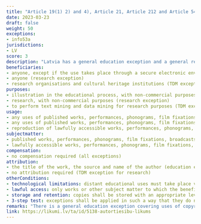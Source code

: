 ```yaml
---
title: "Article 19(1) 2) and 4), Article 21, Article 212 and Article 54(3) 2) of the Copyright Act"
date: 2023-03-23
draft: false
weight: 50
exceptions:
- info53a
jurisdictions:
- LV
score: 3
description: "Latvia has a general education exception and a general research exception, open to all digital and non-digital uses of all types of copyrighted works (Article 21). There is also a general text and data mining (TDM) exception for research purposes that follows Article 3 of the DSM Directive closely, except that it is not limited to scientific research (Article 212). These general exceptions apply to performances, phonograms, film fixations, broadcasts and press publications (Article 54(3) 2)). None of the exceptions are subject to compensation." 
beneficiaries:
- anyone, except if the use takes place through a secure electronic environment, in which case only students and persons implementing the educational program can access it (education exception)
- anyone (research exception)
- research organisations and cultural heritage institutions (TDM exception for research) 
purposes: 
- illustration in the educational process, with non-commercial purposes (education exception)
- research, with non-commercial purposes (research exception)
- to perform text mining and data mining for research purposes (TDM exception for research) 
usage:
- any uses of published works, performances, phonograms, film fixations, broadcasts, press publications (education exception)
- any uses of published works, performances, phonograms, film fixations, broadcasts, press publications (research exception)
- reproduction of lawfully accessible works, performances, phonograms, film fixations, broadcasts, press publications (TDM exception for research) 
subjectmatter:
- published works, performances, phonograms, film fixations, broadcasts, press publications (education exception and research exception)
- lawfully accessible works, performances, phonograms, film fixations, broadcasts, press publications (TDM exception for research)
compensation:
- no compensation required (all exceptions)
attribution: 
- the title of the work, the source and name of the author (education exception and research exception)
- no attribution required (TDM exception for research)
otherConditions: 
- technological limitations: distant educational uses must take place via a secure electronic environment that is accessible only to students and persons implementing the educational program (education exception)
- lawful access: only works or other subject matter to which the beneficiaries have lawful access to can be reproduced and extracted under the exception (TDM exception for research)
- storage and retention: copies shall be stored with an appropriate level of security and may be retained for as long as it is necessary for research purposes, including the verification of research results (TDM exception for research)
- 3-step test: exceptions shall be applied in such a way that they do not conflict with the normal exploitation of the author's work and do not unreasonably prejudice the legitimate interests of the author (all exceptions)
remarks: "There is a general education exception covering uses of copyrighted works (Article 19(1) 2) and Article 21) as well as uses of performances, phonograms, film fixations, broadcasts and press publications (Article 54(3) 2)). The education exception covers both digital and non-digital uses, to the extent necessary for the non-commercial purpose to be achieved, without compensation. Anyone can benefit from the education exception, except in the case of distance uses, where only students and persons implementing the educational program are allowed to access the secured electronic environment where the use must take place. The education exception clarifies that “illustration for in the educational process” means uses that support, enrich or supplement the learning process, in accordance with recital 21 of the CDSM Directive. It further clarifies the meaning of “secured electronic environment”, in line with recital 22 of the CDSM Directive. Furthermore, it goes a step further than the EU lawmaker in terms of cross-border uses, by creating a legal presumption that Latvia is the location to be considered when an educational institution is not established in the European Union or the European Economic Area, but operates in Latvia and implements a curriculum on the subject "Latvian Studies”. <br /> There is a general research exception covering uses of copyrighted works (Article 19(1) 2) and Article 21) as well as uses of performances, phonograms, film fixations, broadcasts and press publications (Article 54(3) 2)). The research exception covers both digital and non-digital uses, to the extent necessary for the non-commercial purpose to be achieved, without compensation. Anyone can benefit from the research exception. <br /> There is a general text and data mining (TDM) exception for research purposes, covering reproductions of copyrighted works (Article 19(1) 4) and Article 212) as well as reproductions of performances, phonograms, film fixations, broadcasts and press publications (Article 54(3) 2)). The TDM exception for research purposes follows Article 3 of the DSM Directive closely, except that it is not limited to scientific research."
link: https://likumi.lv/ta/id/5138-autortiesibu-likums
---
```

